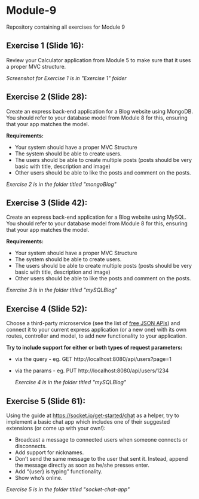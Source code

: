 # Module-9

Repository containing all exercises for Module 9

## Exercise 1 (Slide 16):

Review your Calculator application from Module 5 to make sure that it uses a proper MVC structure.
    
*Screenshot for Exercise 1 is in "Exercise 1" folder*

## Exercise 2 (Slide 28):

Create an express back-end application for a Blog website using MongoDB. You should refer to your database model from Module 8 for this, ensuring that your app matches the model.

**Requirements:**
- Your system should have a proper MVC Structure
- The system should be able to create users.
- The users should be able to create multiple posts (posts should be very basic with
  title, description and image)
 - Other users should be able to like the posts and comment on the posts.

*Exercise 2 is in the folder titled "mongoBlog"*

## Exercise 3 (Slide 42):

Create an express back-end application for a Blog website using MySQL. You should refer to your database model from Module 8 for this, ensuring that your app matches the model.

**Requirements:** 
- Your system should have a proper MVC Structure
- The system should be able to create users.
- The users should be able to create multiple posts (posts should be very basic with
  title, description and image)
- Other users should be able to like the posts and comment on the posts.

*Exercise 3 is in the folder titled "mySQLBlog"*

## Exercise 4 (Slide 52):

Choose a third-party microservice (see the list of [free JSON APIs](https://docs.google.com/spreadsheets/d/15iDpjqyBkSse9wcN7vvQvORBvX8P_ivAjm-iKXp776Y/edit#gid=0)) and connect it to your current express application (or a new one) with its own routes, controller and model, to add new functionality to your application.

**Try to include support for either or both types of request parameters:**
- via the query - eg. GET http://localhost:8080/api/users?page=1
- via the params - eg. PUT http://localhost:8080/api/users/1234

  *Exercise 4 is in the folder titled "mySQLBlog"*

## Exercise 5 (Slide 61):

Using the guide at https://socket.io/get-started/chat as a helper, try to implement a basic chat app which includes one of their suggested extensions (or come up with your own!):

- Broadcast a message to connected users when someone connects or disconnects.
- Add support for nicknames.
- Don’t send the same message to the user that sent it. Instead, append the message
  directly as soon as he/she presses enter.
- Add “{user} is typing” functionality.
- Show who’s online.

*Exercise 5 is in the folder titled "socket-chat-app"*
